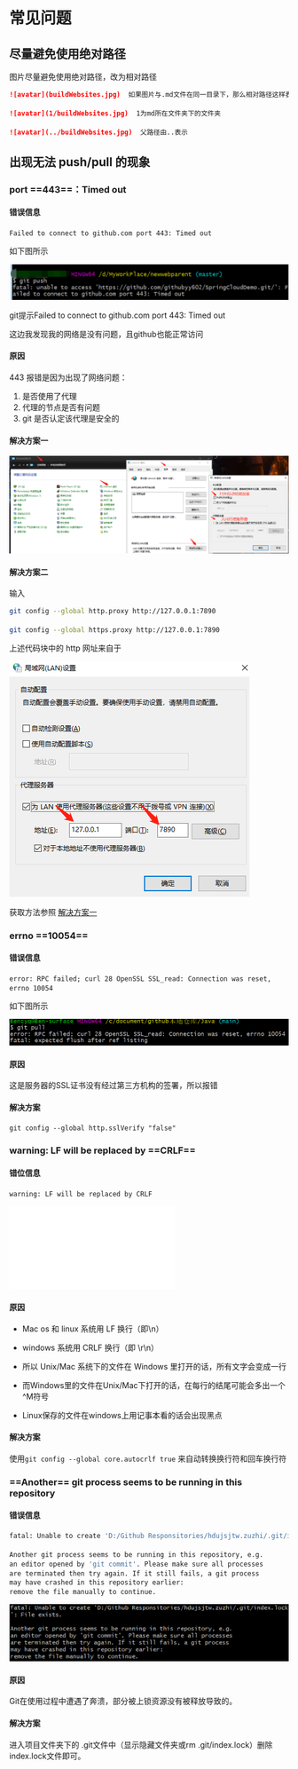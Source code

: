 # 常见问题

## 尽量避免使用绝对路径

图片尽量避免使用绝对路径，改为相对路径

```markdown
![avatar](buildWebsites.jpg)  如果图片与.md文件在同一目录下，那么相对路径这样表示

![avatar](1/buildWebsites.jpg)  1为md所在文件夹下的文件夹

![avatar](../buildWebsites.jpg)  父路径由..表示
```

## 出现无法 push/pull 的现象

### port  ==443==：Timed out

#### 错误信息

`Failed to connect to github.com port 443: Timed out`

如下图所示

![image-20210307225211565](../picture/image-20210307225211565.png)	

git提示Failed to connect to github.com port 443: Timed out

这边我发现我的网络是没有问题，且github也能正常访问

#### 原因

443 报错是因为出现了网络问题：

1. 是否使用了代理
2. 代理的节点是否有问题
3. git 是否认定该代理是安全的

#### 解决方案一

![image-20210307225714996](../picture/image-20210307225714996.png)
#### 解决方案二

输入

```bash
git config --global http.proxy http://127.0.0.1:7890

git config --global https.proxy http://127.0.0.1:7890
```

上述代码块中的 http 网址来自于

![image-20210307234827404](../picture/image-20210307234827404.png)	

获取方法参照 [<u>解决方案一</u>](#解决方案一)

### errno ==10054==

#### 错误信息

`error: RPC failed; curl 28 OpenSSL SSL_read: Connection was reset, errno 10054` 

如下图所示

![image-20210307232250041](..//picture/image-20210307232250041.png)

#### 原因

这是服务器的SSL证书没有经过第三方机构的签署，所以报错

#### 解决方案

`git config --global http.sslVerify "false"`

### warning: LF will be replaced by ==CRLF==

#### 错位信息

`warning: LF will be replaced by CRLF`

![image-20210331112926817](picture/git%20%E6%9C%AC%E5%9C%B0%E6%93%8D%E4%BD%9C.md)

#### 原因

- Mac os 和 linux 系统用 LF 换行（即\n）
- windows 系统用 CRLF 换行（即 \r\n）


- 所以 Unix/Mac 系统下的文件在 Windows 里打开的话，所有文字会变成一行
- 而Windows里的文件在Unix/Mac下打开的话，在每行的结尾可能会多出一个^M符号
- Linux保存的文件在windows上用记事本看的话会出现黑点

#### 解决方案

使用` git config --global core.autocrlf true ` 来自动转换换行符和回车换行符

### ==Another== git process seems to be running in this repository

#### 错误信息

```bash
fatal: Unable to create 'D:/Github Responsitories/hdujsjtw.zuzhi/.git/index.lock': File exists.

Another git process seems to be running in this repository, e.g.
an editor opened by 'git commit'. Please make sure all processes
are terminated then try again. If it still fails, a git process
may have crashed in this repository earlier:
remove the file manually to continue.
```

![image-20210417135233400](picture/image-20210417135233400.png)	

#### 原因

Git在使用过程中遭遇了奔溃，部分被上锁资源没有被释放导致的。

#### 解决方案

进入项目文件夹下的 .git文件中（显示隐藏文件夹或rm .git/index.lock）删除index.lock文件即可。